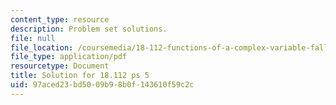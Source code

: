 ```yaml
---
content_type: resource
description: Problem set solutions.
file: null
file_location: /coursemedia/18-112-functions-of-a-complex-variable-fall-2008/97aced23bd5009b98b0f143610f59c2c_ps5.pdf
file_type: application/pdf
resourcetype: Document
title: Solution for 18.112 ps 5
uid: 97aced23-bd50-09b9-8b0f-143610f59c2c
---
```

